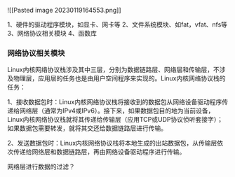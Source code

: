 
![[Pasted image 20230119164553.png]]


1、硬件的驱动程序模块，如显卡、网卡等
2、文件系统模块、如fat，vfat、nfs等
3、网络协议相关模块
4、函数库


### 网络协议相关模块

Linux内核网络协议栈涉及其中三层，分别为数据链路层、网络层和传输层，不涉及物理层，应用层的任务也是由用户空间程序来实现的。Linux内核网络协议栈的任务：

1、接收数据包时：Linux内核网络协议栈将接收到的数据包从网络设备驱动程序传递给网络层（通常为IPv4或IPv6）。接下来，如果数据包目的地为当前设备，Linux内核网络协议栈就将其传递给传输层（应用TCP或UDP协议侦听套接字）；如果数据包需要转发，就将其交还给数据链路层进行传输。

2、发送数据包时：Linux内核网络协议栈将本地生成的出站数据包，从传输层依次传递给网络层和数据链路层，再由网络设备驱动程序进行传输。

网络层进行数据的过滤？

